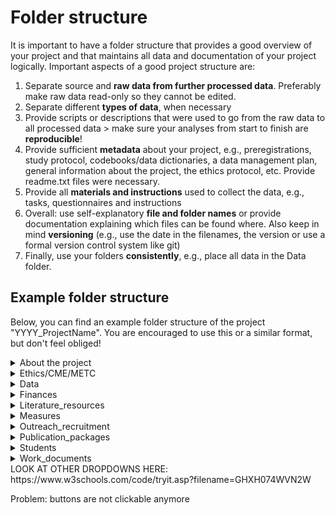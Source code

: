 # Folder structure

It is important to have a folder structure that provides a good overview of your project and that maintains all data and documentation of your project logically. Important aspects of a good project structure are:

1. Separate source and **raw data from further processed data**. Preferably make raw data read-only so they cannot be edited.
2. Separate different **types of data**, when necessary
3. Provide scripts or descriptions that were used to go from the raw data to all processed data > make sure your analyses from start to finish are **reproducible**! 
4. Provide sufficient **metadata** about your project, e.g., preregistrations, study protocol, codebooks/data dictionaries, a data management plan, general information about the project, the ethics protocol, etc. Provide readme.txt files were necessary.
5. Provide all **materials and instructions** used to collect the data, e.g., tasks, questionnaires and instructions
6. Overall: use self-explanatory **file and folder names** or provide documentation explaining which files can be found where. Also keep in mind **versioning** (e.g., use the date in the filenames, the version or use a formal version control system like git)
7. Finally, use your folders **consistently**, e.g., place all data in the Data folder.



## Example folder structure

Below, you can find an example folder structure of the project "YYYY_ProjectName". You are encouraged to use this or a similar format, but don't feel obliged!

<details>
    <summary>About the project</summary>
    <ul>
        <li>Preregistration(s) and/or study protocol (or links to them)</li>
        <li>Data dictionary/codebook</li>
        <li>Data management plan (DMP) and/or Data protection impact assessment (DPIA)</li>
        <li>Data sharing agreement (if applicable)</li>
        <li>Involved researcheres and their contact information</li>
        <li>Description of the project</li>
        <li>Overview of published manuscripts</li>
        <li>Organizational files about planning, availability, task divisioin, etc.</li>
    </ul>
</details>
<details>
    <summary>Ethics/CME/METC</summary>
    <ul>
        <li>Application</li>
        <li>Responses</li>
        <li>Final approved protocol</li>
    </ul>
</details>
<details><summary>Data</summary>
    If necessary, add another folder here for each timepoint or sub-project.<br>
    <div class="dropdown">
            <button class="btn btn-secondary dropdown-toggle" type="button" id="behavioral_data" data-toggle="dropdown" aria-haspopup="true" aria-expanded="false">
              <strong>Behavioral_data</strong>
            </button>
            <ul class="dropdown-menu multi-level" role="menu" aria-labelledby="dropdownMenu">
                <li class="dropdown-divider"></li>
                <li class="dropdown-submenu">
                  <a  class="dropdown-item" tabindex="-1" href="#"><strong>Task_x</strong></a>
                  <ul class="dropdown-menu">
                      <li class="dropdown-submenu"><a class="dropdown-item" href="#"><strong>analysis</strong></a>
                      <ul class="dropdown-menu">
                          <li class="dropdown-item"><a href="#">(link to) pipeline/manual used for processing</a></li>
                          <li class="dropdown-item"><a href="#">analysis log</a></li>
                          <li class="dropdown-item"><a href="#">scripts/macros</a></li>
                          <li class="dropdown-item"><a href="#">quality check document</a></li>
                      </ul>
                    </li>
                    <li class="dropdown-item"><a tabindex="-1" href="#"><strong>processed_data</strong></a></li>
                    <li class="dropdown-item"><a tabindex="-1" href="#"><strong>raw_data</strong></a></li>
                  </ul>
                </li>
              </ul>
        </div>
    <div class="dropdown">
            <button class="btn btn-secondary dropdown-toggle" type="button" id="neural_data" data-toggle="dropdown" aria-haspopup="true" aria-expanded="false">
              <strong>Neural_data</strong>
            </button>
            <ul class="dropdown-menu multi-level" role="menu" aria-labelledby="dropdownMenu">
                <li class="dropdown-divider"></li>
                <li class="dropdown-submenu"><a class="dropdown-item" tabindex="-1" href="#"><strong>analysis</strong></a>
                  <ul class="dropdown-menu">
                    <li class="dropdown-item"><a tabindex="-1" href="#">(link to) pipeline/manual used for processing</a></li>
                    <li class="dropdown-item"><a tabindex="-1" href="#">analysis log</a></li>
                    <li class="dropdown-item"><a tabindex="-1" href="#">scripts/macros</a></li>
                    <li class="dropdown-item"><a tabindex="-1" href="#">quality check document</a></li>
                    </ul></li>
               <li class="dropdown-submenu">
                  <a class="dropdown-item" tabindex="-1" href="#"><strong>processed_data</strong></a>
                  <ul class="dropdown-menu">
                      <li class="dropdown-item"><a tabindex="-1" href="#"><strong>analysis_x</strong></a></li>
                      </ul></li>
                <li class="dropdown-submenu">
                  <a class="dropdown-item" href="#"><strong>raw_data</strong></a>
                  <ul class="dropdown-menu">
                        <li class="dropdown-submenu"><a class="dropdown-item" href="#"><strong>participant_number</strong></a>
                        <ul class="dropdown-menu">
                            <li class="dropdown-item"><a href="#"><strong>anat</strong></a></li>
                            <li class="dropdown-item"><a href="#"><strong>dwi</strong></a></li>
                            <li class="dropdown-item"><a href="#"><strong>func</strong></a></li>
                        </ul>
                      </li>
                  </ul>
                </li>
          </ul>
    </div> 
    <div class="dropdown">
            <button class="btn btn-secondary dropdown-toggle" type="button" id="physiological_data" data-toggle="dropdown" aria-haspopup="true" aria-expanded="false">
              <strong>Physiological_data</strong>
            </button>
            <ul class="dropdown-menu multi-level" role="menu" aria-labelledby="dropdownMenu">
                <li class="dropdown-divider"></li>
                <li class="dropdown-submenu"><a  class="dropdown-item" href="#"><strong>analysis</strong></a>
                      <ul class="dropdown-menu">
                          <li class="dropdown-item"><a tabindex="-1" href="#">(link to) pipeline/manual used for processing</a></li>
                          <li class="dropdown-item"><a tabindex="-1" href="#">analysis log</a></li>
                          <li class="dropdown-item"><a tabindex="-1" href="#">scripts/macros</a></li>
                          <li class="dropdown-item"><a tabindex="-1" href="#">quality check document</a></li>
                      </ul>
                    </li>
                <li class="dropdown-item"><a  class="dropdown-item" tabindex="-1" href="#"><strong>processed_data</strong></a></li>
                <li class="dropdown-item"><a  class="dropdown-item" tabindex="-1" href="#"><strong>raw_data</strong></a></li>
                  </ul>
                </li>
              </ul>
        </div>
    <div class="dropdown">
            <button class="btn btn-secondary dropdown-toggle" type="button" id="questionnaire_data" data-toggle="dropdown" aria-haspopup="true" aria-expanded="false">
              <strong>Questionnaire_data</strong>
            </button>
            <ul class="dropdown-menu multi-level" role="menu" aria-labelledby="dropdownMenu">
                <li class="dropdown-divider"></li>
                <li class="dropdown-submenu"><a  class="dropdown-item" href="#"><strong>analysis</strong></a>
                      <ul class="dropdown-menu">
                          <li class="dropdown-item"><a tabindex="-1" href="#">(link to) pipeline/manual used for processing</a></li>
                          <li class="dropdown-item"><a tabindex="-1" href="#">analysis log</a></li>
                          <li class="dropdown-item"><a tabindex="-1" href="#">scripts/macros</a></li>
                          <li class="dropdown-item"><a tabindex="-1" href="#">data dictionary/codebook</a></li>
                      </ul>
                    </li>                
                <li class="dropdown-item"><a  class="dropdown-item" tabindex="-1" href="#"><strong>processed_data</strong></a></li>
                <li class="dropdown-item"><a  class="dropdown-item" tabindex="-1" href="#"><strong>raw_data</strong></a></li>
                  </ul>
                </li>
              </ul>
        </div>
<br>
</details>

<details>
    <summary>Finances</summary>
    <ul>
        <li>Applications participant money</li>
        <li>Overviews</li>
        <li>Receipts (kwitanties)</li>
        <li>Travel expenses</li>
    </ul>
</details>
<details>
    <summary>Literature_resources</summary>
    <ul>
        <li>Papers usable or used</li>
        <li>Reference manager files</li>
    </ul>
</details>
<details>
    <summary>Measures</summary>
        <div class="dropdown">
            <button class="btn btn-secondary dropdown-toggle" type="button" id="Questionnaires" data-toggle="dropdown" aria-haspopup="true" aria-expanded="false">
              <strong>Questionnaires</strong>
            </button>
            <ul class="dropdown-menu multi-level" role="menu" aria-labelledby="dropdownMenu">
                <li class="dropdown-divider"></li>
                <li class="dropdown-submenu"><a  class="dropdown-item" href="#"><strong>Questionnaire_x</strong></a>
                      <ul class="dropdown-menu">
                          <li class="dropdown-item"><a tabindex="-1" href="#">papers</a></li>
                          <li class="dropdown-item"><a tabindex="-1" href="#">manuals, scoreforms</a></li>
                          <li class="dropdown-item"><a tabindex="-1" href="#">software</a></li>
                          <li class="dropdown-item"><a tabindex="-1" href="#">scripts</a></li>
                          <li class="dropdown-item"><a tabindex="-1" href="#">instructions</a></li>
                      </ul>
                    </li>
                <li class="dropdown-item"><a  class="dropdown-item" tabindex="-1" href="#">List of questionnaires</a></li>
                  </ul>
                </li>
              </ul>
        </div>
    <div class="dropdown">
            <button class="btn btn-secondary dropdown-toggle" type="button" id="Tasks" data-toggle="dropdown" aria-haspopup="true" aria-expanded="false">
              <strong>Tasks</strong>
            </button>
            <ul class="dropdown-menu multi-level" role="menu" aria-labelledby="dropdownMenu">
                <li class="dropdown-divider"></li>
                <li class="dropdown-submenu">
                  <a class="dropdown-item" tabindex="-1" href="#"><strong>Task_x</strong></a>
                  <ul class="dropdown-menu">
                      <li class="dropdown-item"><a tabindex="-1" href="#">software</a></li>
                      <li class="dropdown-item"><a tabindex="-1" href="#">scripts</a></li>
                      </ul></li>
                </li>
          </ul>
    </div> 
<br>
</details>

<details>
    <summary>Outreach_recruitment</summary>
    <ul>
        <li>Presentations, website texts, education, newsletters</li>
        <li>Recruitment emails, flyers, folders, contact with schools</li>
        <li>Quotes from participants</li>
        <li>Contents of the goodiebag</li>
    </ul>
</details>
<details>
    <summary>Publication_packages</summary>
    <div class="dropdown">
            <button class="btn btn-secondary dropdown-toggle" type="button" id="pubpakage" data-toggle="dropdown" aria-haspopup="true" aria-expanded="false">
                <strong>Author_et_al_(year)_journal</strong>
            </button>
            <ul class="dropdown-menu multi-level" role="menu" aria-labelledby="dropdownMenu">
                <li class="dropdown-divider"></li>
                <li class="dropdown-item"><a  class="dropdown-item" tabindex="-1" href="#"><strong>1_Manuscript</strong></a></li>
                <li class="dropdown-item"><a  class="dropdown-item" tabindex="-1" href="#"><strong>2_Task_instructions-questionnaires-stimuli-scripts</strong></a></li>
                <li class="dropdown-item"><a  class="dropdown-item" tabindex="-1" href="#"><strong>3_Anonymized_raw_data</strong></a></li>
                <li class="dropdown-item"><a  class="dropdown-item" tabindex="-1" href="#"><strong>4_Data_processing_files-scripts</strong></a></li>
                <li class="dropdown-item"><a  class="dropdown-item" tabindex="-1" href="#"><strong>5_Processed_data</strong></a></li>
                <li class="dropdown-item"><a  class="dropdown-item" tabindex="-1" href="#"><strong>6_Ethics_protocol</strong></a></li>
                <li class="dropdown-item"><a  class="dropdown-item" tabindex="-1" href="#">Readme.txt</a></li>                
                  </ul>
                </li>
              </ul>
        </div> 
</details>

<details>
    <summary>Students</summary>
    <div class="dropdown">
            <button class="btn btn-secondary dropdown-toggle" type="button" id="pubpakage" data-toggle="dropdown" aria-haspopup="true" aria-expanded="false">
              <strong>Year_NameStudent</strong>
            </button>
            <ul class="dropdown-menu multi-level" role="menu" aria-labelledby="dropdownMenu">
                <li class="dropdown-divider"></li>
                <li class="dropdown-item"><a  class="dropdown-item" tabindex="-1" href="#"><strong>Data</strong></a></li>
                <li class="dropdown-item"><a  class="dropdown-item" tabindex="-1" href="#"><strong>Manuscript</strong></a></li>
                <li class="dropdown-item"><a  class="dropdown-item" tabindex="-1" href="#">Readme_StudentName.txt</a></li>
                  </ul>
                </li>
              </ul>
        </div> 
</details>

<details>
    <summary>Work_documents</summary>
    <div class="dropdown">
            <button class="btn btn-secondary dropdown-toggle" type="button" id="pubpakage" data-toggle="dropdown" aria-haspopup="true" aria-expanded="false">
              <strong>Data_collection_protocols</strong>
            </button>
            <ul class="dropdown-menu multi-level" role="menu" aria-labelledby="dropdownMenu">
                <li class="dropdown-divider"></li>
                <li class="dropdown-item"><a  class="dropdown-item" tabindex="-1" href="#">Subject folder documents (during data collection)</a></li>
                <li class="dropdown-item"><a  class="dropdown-item" tabindex="-1" href="#">Instruction protocol</a></li>
                <li class="dropdown-item"><a  class="dropdown-item" tabindex="-1" href="#">Forms brevethouder and portier</a></li>      
                <li class="dropdown-item"><a  class="dropdown-item" tabindex="-1" href="#">Forms brevethouder and portier</a></li>
                <li class="dropdown-item"><a  class="dropdown-item" tabindex="-1" href="#">Requests for the HIX system</a></li>
                <li class="dropdown-item"><a  class="dropdown-item" tabindex="-1" href="#">Planning schedules</a></li>        
                <li class="dropdown-item"><a  class="dropdown-item" tabindex="-1" href="#">Scan logs</a></li>        
                <li class="dropdown-item"><a  class="dropdown-item" tabindex="-1" href="#">Scanning & data collection protocols</a></li>               
                  </ul>
                </li>
              </ul>
        </div> 
    <div class="dropdown">
            <button class="btn btn-secondary dropdown-toggle" type="button" id="pubpakage" data-toggle="dropdown" aria-haspopup="true" aria-expanded="false">
              <strong>Meetings</strong>
            </button>
            <ul class="dropdown-menu multi-level" role="menu" aria-labelledby="dropdownMenu">
                <li class="dropdown-divider"></li>
                <li class="dropdown-item"><a  class="dropdown-item" tabindex="-1" href="#"><strong>Agendas</strong></a></li>
                <li class="dropdown-item"><a  class="dropdown-item" tabindex="-1" href="#"><strong>Minutes</strong></a></li>
                  </ul>
                </li>
              </ul>
        </div> 
<div class="dropdown">
        <button class="btn btn-secondary dropdown-toggle" type="button" id="questionnaire_data" data-toggle="dropdown" aria-haspopup="true" aria-expanded="false">
          <strong>Planning_of_participants</strong>
        </button>
        <ul class="dropdown-menu multi-level" role="menu" aria-labelledby="dropdownMenu">
            <li class="dropdown-divider"></li>
            <li class="dropdown-submenu"><a  class="dropdown-item" href="#"><strong>Calling_and_planning</strong></a>
                  <ul class="dropdown-menu">
                      <li class="dropdown-item"><a tabindex="-1" href="#">Bijzonderhedenbestand (encrypted)</a></li>
                      <li class="dropdown-item"><a tabindex="-1" href="#">Calling protocol</a></li>
                      <li class="dropdown-item"><a tabindex="-1" href="#">Coupling subjects-numbers (encrypted)</a></li>
                      <li class="dropdown-item"><a tabindex="-1" href="#">Contact information (encrypted)</a></li>
                  </ul>
                </li>                
            <li class="dropdown-submenu"><a  class="dropdown-item" href="#"><strong>Emailing</strong></a>
                  <ul class="dropdown-menu">
                      <li class="dropdown-item"><a tabindex="-1" href="#">Confirmation and reminder emails</a></li>
                      <li class="dropdown-item"><a tabindex="-1" href="#">MRI checklist</a></li>
                      <li class="dropdown-item"><a tabindex="-1" href="#">Practical information and instructions (location, time, hormone collection, etc.</a></li>
                      <li class="dropdown-item"><a tabindex="-1" href="#">Information letter and informed consent form</a></li>
                  </ul>
                </li>            
              </ul>
            </li>
          </ul>
    </div> 
</details>
LOOK AT OTHER DROPDOWNS HERE: https://www.w3schools.com/code/tryit.asp?filename=GHXH074WVN2W

Problem: buttons are not clickable anymore
